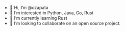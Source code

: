- 👋 Hi, I’m @ozapata
- 👀 I’m interested in Python, Java, Go, Rust
- 🌱 I’m currently learning Rust
- 💞️ I’m looking to collaborate on an open source project.


<!---
ozapata/ozapata is a ✨ special ✨ repository because its `README.md` (this file) appears on your GitHub profile.
You can click the Preview link to take a look at your changes.
--->
